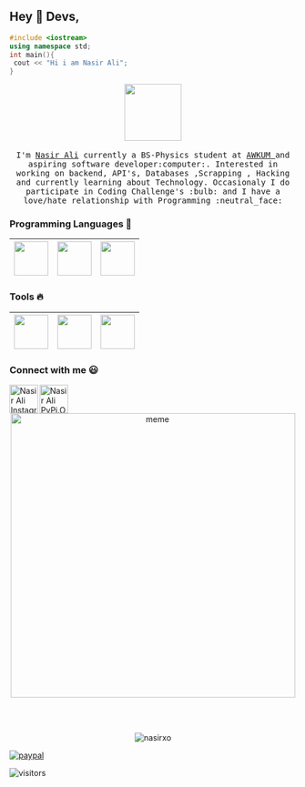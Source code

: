 
## Hey :wave: Devs, 
```cpp
#include <iostream>
using namespace std;
int main(){
 cout << "Hi i am Nasir Ali";
}
```
<p align="center">
  <img src="https://raw.githubusercontent.com/coderjojo/coderjojo/master/img/github.gif" width=100>
  <br><br>
  <samp>
    I'm <a href="https://m.facebook.com/nasir.xo/">Nasir Ali</a> currently a BS-Physics student at <a href="http://awkum.edu.pk/">AWKUM </a> and aspiring software developer:computer:. Interested in working on backend, API's, Databases ,Scrapping , Hacking and currently learning about  Technology. Occasionaly I do participate in Coding Challenge's :bulb: and I have a love/hate relationship with Programming :neutral_face:
  </samp>
</p>

### Programming Languages  :rocket:
|<img src="https://raw.githubusercontent.com/coderjojo/coderjojo/master/img/cpp.png" width=60> | <img src="https://raw.githubusercontent.com/coderjojo/coderjojo/master/img/js.png" width=60> | <img src="https://raw.githubusercontent.com/coderjojo/coderjojo/master/img/python.svg" width=60> |
|:---:|:---:|:---:|


### Tools :fire:
|<img src="https://raw.githubusercontent.com/coderjojo/coderjojo/master/img/vim.png" width=60> | <img src="https://raw.githubusercontent.com/coderjojo/coderjojo/master/img/github.svg" width=60> | <img src="https://raw.githubusercontent.com/coderjojo/coderjojo/master/img/intellij.png" width=60> |
|:---:|:---:|:---:|

### Connect with me :smiley:
<a href="https://instagram.com/nasir.xoz">
  <img align="left" alt="Nasir Ali Instagram" width="50px" src="https://github.com/nasirxo/nasirxo/raw/master/instagram.jpg" />
</a>
<a href="https://pypi.org/nasirxo">
  <img align="left" alt="Nasir Ali PyPi.Org" width="50px" src="https://github.com/nasirxo/nasirxo/raw/master/python.jpg" />
</a>
<br/><br/>
<p align="center">
<img alt="meme" width="500px" src="https://raw.githubusercontent.com/coderjojo/coderjojo/master/img/work.jpeg" />
</a></p><br/><br/>

<p align="center"> <img src=https://github-readme-stats.vercel.app/api?username=nasirxo&show_icons=true&theme=tokyonight alt=nasirxo /> </p>



[![paypal](https://www.paypalobjects.com/en_US/i/btn/btn_donateCC_LG.gif)](https://www.paypal.com/cgi-bin/webscr?business=nasiralis1731@gmail.com&cmd=_xclick&currency_code=USD&amount=5&item_name=Donate)



![visitors](https://visitor-badge.glitch.me/badge?page_id=nasirxo)
